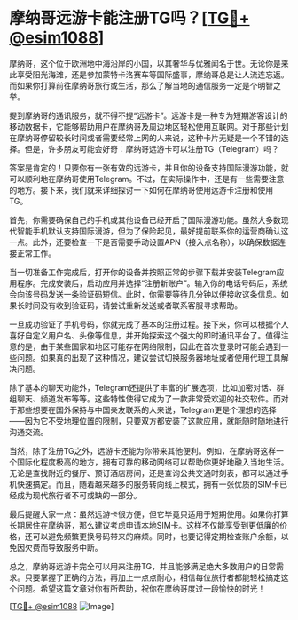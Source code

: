 # 摩纳哥远游卡能注册TG吗？[[TG💪+ @esim1088](https://t.me/s/esim1088)]

摩纳哥，这个位于欧洲地中海沿岸的小国，以其奢华与优雅闻名于世。无论你是来此享受阳光海滩，还是参加蒙特卡洛赛车等国际盛事，摩纳哥总是让人流连忘返。而如果你打算前往摩纳哥旅行或生活，那么了解当地的通信服务一定是个明智之举。

提到摩纳哥的通讯服务，就不得不提“远游卡”。远游卡是一种专为短期游客设计的移动数据卡，它能够帮助用户在摩纳哥及周边地区轻松使用互联网。对于那些计划在摩纳哥停留较长时间或者需要经常上网的人来说，这种卡片无疑是一个不错的选择。但是，许多朋友可能会好奇：摩纳哥远游卡可以注册TG（Telegram）吗？

答案是肯定的！只要你有一张有效的远游卡，并且你的设备支持国际漫游功能，就可以顺利地在摩纳哥使用Telegram。不过，在实际操作中，还是有一些需要注意的地方。接下来，我们就来详细探讨一下如何在摩纳哥使用远游卡注册和使用TG。

首先，你需要确保自己的手机或其他设备已经开启了国际漫游功能。虽然大多数现代智能手机默认支持国际漫游，但为了保险起见，最好提前联系你的运营商确认这一点。此外，还要检查一下是否需要手动设置APN（接入点名称），以确保数据连接正常工作。

当一切准备工作完成后，打开你的设备并按照正常的步骤下载并安装Telegram应用程序。完成安装后，启动应用并选择“注册新账户”。输入你的电话号码后，系统会向该号码发送一条验证码短信。此时，你需要等待几分钟以便接收这条信息。如果长时间没有收到验证码，请尝试重新发送或者联系客服寻求帮助。

一旦成功验证了手机号码，你就完成了基本的注册过程。接下来，你可以根据个人喜好自定义用户名、头像等信息，并开始探索这个强大的即时通讯平台了。值得注意的是，由于某些国家和地区可能存在网络限制，因此在首次登录时可能会遇到一些问题。如果真的出现了这种情况，建议尝试切换服务器地址或者使用代理工具解决问题。

除了基本的聊天功能外，Telegram还提供了丰富的扩展选项，比如加密对话、群组聊天、频道发布等等。这些特性使得它成为了一款非常受欢迎的社交软件。而对于那些想要在国外保持与中国亲友联系的人来说，Telegram更是个理想的选择——因为它不受地理位置的限制，只要双方都安装了这款应用，就能随时随地进行沟通交流。

当然，除了注册TG之外，远游卡还能为你带来其他便利。例如，在摩纳哥这样一个国际化程度极高的地方，拥有可靠的移动网络可以帮助你更好地融入当地生活。无论是查找附近的餐厅、预订酒店房间，还是查询公共交通时刻表，都可以通过手机快速搞定。而且，随着越来越多的服务转向线上模式，拥有一张优质的SIM卡已经成为现代旅行者不可或缺的一部分。

最后提醒大家一点：虽然远游卡很方便，但它毕竟只适用于短期使用。如果你打算长期居住在摩纳哥，那么建议考虑申请本地SIM卡。这样不仅能享受到更低廉的价格，还可以避免频繁更换号码带来的麻烦。同时，也要记得定期检查账户余额，以免因欠费而导致服务中断。

总之，摩纳哥远游卡完全可以用来注册TG，并且能够满足绝大多数用户的日常需求。只要掌握了正确的方法，再加上一点点耐心，相信每位旅行者都能轻松搞定这个问题。希望这篇文章对你有所帮助，祝你在摩纳哥度过一段愉快的时光！

[[TG💪+ @esim1088](https://t.me/s/esim1088) ![Image](https://i.postimg.cc/4NQfJmqS/Snipaste-2025-05-13-00-14-12.png)]
